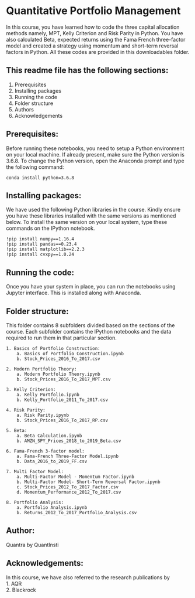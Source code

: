 # Quantitative Portfolio Management

In this course, you have learned how to code the three capital allocation methods namely, MPT, Kelly Criterion and Risk Parity in Python. You have also calculated Beta, expected returns using the Fama French three-factor model and created a strategy using momentum and short-term reversal factors in Python. All these codes are provided in this downloadables folder.

## This readme file has the following sections:
1. Prerequisites
2. Installing packages
3. Running the code
4. Folder structure
5. Authors
6. Acknowledgements

## Prerequisites:
Before running these notebooks, you need to setup a Python environment on your local machine. If already present, make sure the Python version is 3.6.8. To change the Python version, open the Anaconda prompt and type the following command: 

	conda install python=3.6.8

## Installing packages:
We have used the following Python libraries in the course. Kindly ensure you have these libraries installed with the same versions as mentioned below. To install the same version on your local system, type these commands on the IPython notebook.

    !pip install numpy==1.16.4
    !pip install pandas==0.23.4
    !pip install matplotlib==2.2.3
    !pip install cvxpy==1.0.24
  
## Running the code:
Once you have your system in place, you can run the notebooks using Jupyter interface. This is installed along with Anaconda.

## Folder structure:
This folder contains 8 subfolders divided based on the sections of the course. Each subfolder contains the IPython notebooks and the data required to run them in that particular section.

	1. Basics of Portfolio Construction:
		a. Basics of Portfolio Construction.ipynb
		b. Stock_Prices_2016_To_2017.csv

	2. Modern Portfolio Theory:
		a. Modern Portfolio Theory.ipynb
		b. Stock_Prices_2016_To_2017_MPT.csv

	3. Kelly Criterion:
		a. Kelly Portfolio.ipynb
		b. Kelly_Portfolio_2011_To_2017.csv

	4. Risk Parity:
		a. Risk Parity.ipynb
		b. Stock_Prices_2016_To_2017_RP.csv

	5. Beta:
		a. Beta Calculation.ipynb
		b. AMZN_SPY_Prices_2018_to_2019_Beta.csv

	6. Fama-French 3-factor model:
		a. Fama-French Three-Factor Model.ipynb
		b. Data_2016_to_2019_FF.csv

	7. Multi Factor Model:
		a. Multi-Factor Model - Momentum Factor.ipynb
		b. Multi-Factor Model- Short-Term Reversal Factor.ipynb
		c. Stock_Prices_2012_To_2017_Factor.csv
		d. Momentum_Performance_2012_To_2017.csv

	8. Portfolio Analysis:
		a. Portfolio Analysis.ipynb
		b. Returns_2012_To_2017_Portfolio_Analysis.csv

## Author:
Quantra by QuantInsti
  
## Acknowledgements:
In this course, we have also referred to the research publications by <br>
		1. AQR <br>
		2. Blackrock <br>

